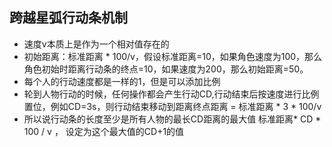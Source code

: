 ## 跨越星弧行动条机制
- 速度v本质上是作为一个相对值存在的
- 初始距离：标准距离 * 100/v，假设标准距离=10，如果角色速度为100，那么角色初始时距离行动条的终点=10，如果速度为200，那么初始距离=50。
- 每个人的行动速度都是一样的1，但是可以添加比例 
- 轮到人物行动的时候，任何操作都会产生行动CD,行动结束后按速度进行比例置位，例如CD=3s，则行动结束移动到距离终点距离 = 标准距离 * 3 * 100/v
- 所以说行动条的长度至少是所有人物的最长CD距离的最大值 标准距离* CD * 100 / v ， 设定为这个最大值的CD+1的值
